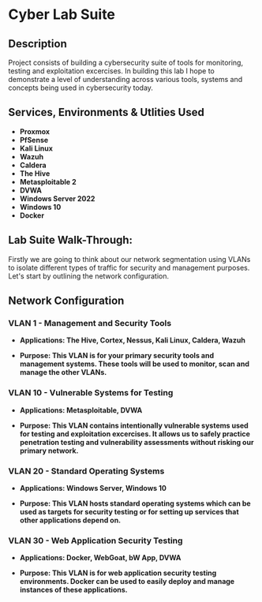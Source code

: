 <h1>Cyber Lab Suite</h1>

<h2>Description</h2>
Project consists of building a cybersecurity suite of tools for monitoring, testing and exploitation excercises. In building this lab I hope to demonstrate a level of understanding across various tools, systems and concepts being used in cybersecurity today. 
<br />


<h2>Services, Environments & Utlities Used</h2>

- <b>Proxmox</b> 
- <b>PfSense</b>
- <b>Kali Linux</b>
- <b>Wazuh</b>
- <b>Caldera</b>
- <b>The Hive</b>
- <b>Metasploitable 2</b>
- <b>DVWA</b>
- <b>Windows Server 2022</b>
- <b>Windows 10</b>
- <b>Docker</b>

<h2>Lab Suite Walk-Through:</h2>

Firstly we are going to think about our network segmentation using VLANs to isolate different types of traffic for security and management purposes. Let's start by outlining the network configuration.

<h2>Network Configuration</h2>

<h3>VLAN 1 - Management and Security Tools</h3>

- <b>Applications: The Hive, Cortex, Nessus, Kali Linux, Caldera, Wazuh</b>

- <b>Purpose: This VLAN is for your primary security tools and management systems. These tools will be used to monitor, scan and manage the other VLANs.</b>

<h3>VLAN 10 - Vulnerable Systems for Testing</h3>

- <b> Applications: Metasploitable, DVWA </b>

- <b>Purpose: This VLAN contains intentionally vulnerable systems used for testing and exploitation excercises. It allows us to safely practice penetration testing and vulnerability assessments without risking our primary network.</b>

<h3>VLAN 20 - Standard Operating Systems</h3>

- <b>Applications: Windows Server, Windows 10</b>

- <b>Purpose: This VLAN hosts standard operating systems which can be used as targets for security testing or for setting up services that other applications depend on.</b>

<h3>VLAN 30 - Web Application Security Testing</h3>

- <b>Applications: Docker, WebGoat, bW App, DVWA</b>

- <b> Purpose: This VLAN is for web application security testing environments. Docker can be used to easily deploy and manage instances of these applications.</b>



<!---
<p align="center">
Launch the utility: <br/>
<img src="https://i.imgur.com/62TgaWL.png" height="80%" width="80%" alt="Disk Sanitization Steps"/>
<br />
<br />
Select the disk:  <br/>
<img src="https://i.imgur.com/tcTyMUE.png" height="80%" width="80%" alt="Disk Sanitization Steps"/>
<br />
<br />
Enter the number of passes: <br/>
<img src="https://i.imgur.com/nCIbXbg.png" height="80%" width="80%" alt="Disk Sanitization Steps"/>
<br />
<br />
Confirm your selection:  <br/>
<img src="https://i.imgur.com/cdFHBiU.png" height="80%" width="80%" alt="Disk Sanitization Steps"/>
<br />
<br />
Wait for process to complete (may take some time):  <br/>
<img src="https://i.imgur.com/JL945Ga.png" height="80%" width="80%" alt="Disk Sanitization Steps"/>
<br />
<br />
Sanitization complete:  <br/>
<img src="https://i.imgur.com/K71yaM2.png" height="80%" width="80%" alt="Disk Sanitization Steps"/>
<br />
<br />
Observe the wiped disk:  <br/>
<img src="https://i.imgur.com/AeZkvFQ.png" height="80%" width="80%" alt="Disk Sanitization Steps"/>
</p>

--!>

<!--
 ```diff
- text in red
+ text in green
! text in orange
# text in gray
@@ text in purple (and bold)@@
```
--!>
